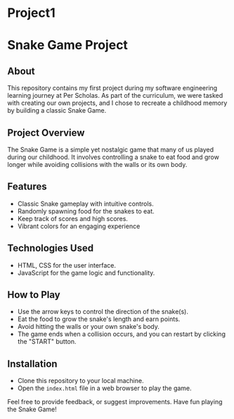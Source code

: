 # Project1
  
# Snake Game Project

## About
This repository contains my first project during my software engineering learning journey at Per Scholas. As part of the curriculum, we were tasked with creating our own projects, and I chose to recreate a childhood memory by building a classic Snake Game.

## Project Overview
The Snake Game is a simple yet nostalgic game that many of us played during our childhood. It involves controlling a snake to eat food and grow longer while avoiding collisions with the walls or its own body.

## Features
- Classic Snake gameplay with intuitive controls.
- Randomly spawning food for the snakes to eat.
- Keep track of scores and high scores.
- Vibrant colors for an engaging experience

## Technologies Used
- HTML, CSS for the user interface.
- JavaScript for the game logic and functionality.

## How to Play
- Use the arrow keys to control the direction of the snake(s).
- Eat the food to grow the snake's length and earn points.
- Avoid hitting the walls or your own snake's body.
- The game ends when a collision occurs, and you can restart by clicking the "START" button.

## Installation
- Clone this repository to your local machine.
- Open the `index.html` file in a web browser to play the game.

Feel free to  provide feedback, or suggest improvements. Have fun playing the Snake Game!
 

